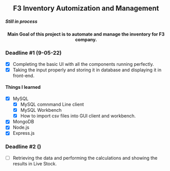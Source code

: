 <h2 align="center">F3 Inventory Automization and Management</h2><h5>Still in process</h5>
<h4 align="center">Main Goal of this project is to automate and manage the inventory for F3 company.</h4>

### Deadline #1 (9-05-22)

- [x] Completing the basic UI with all the components running perfectly.
- [x] Taking the input properly and storing it in database and displaying it in front-end.

#### Things I learned

- [x] MySQL
  - [x] MySQL comnmand Line client
  - [x] MySQL Workbench
  - [x] How to import csv files into GUI client and workbench.
- [x] MongoDB
- [x] Node.js
- [x] Express.js

### Deadline #2 ()

- [ ] Retrieving the data and performing the calculations and showing the results in Live Stock.
